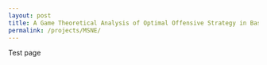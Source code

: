 ```yaml
---
layout: post
title: A Game Theoretical Analysis of Optimal Offensive Strategy in Basketball
permalink: /projects/MSNE/
---
```


Test page

